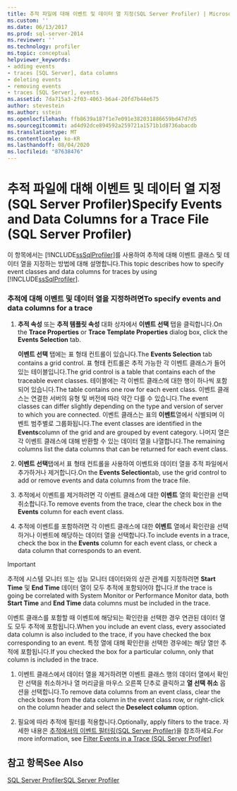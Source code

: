 ```yaml
---
title: 추적 파일에 대해 이벤트 및 데이터 열 지정(SQL Server Profiler) | Microsoft Docs
ms.custom: ''
ms.date: 06/13/2017
ms.prod: sql-server-2014
ms.reviewer: ''
ms.technology: profiler
ms.topic: conceptual
helpviewer_keywords:
- adding events
- traces [SQL Server], data columns
- deleting events
- removing events
- traces [SQL Server], events
ms.assetid: 7da715a3-2f03-4063-b6a4-20fd7b44e675
author: stevestein
ms.author: sstein
ms.openlocfilehash: ffb8639a187f1e7e091e382031886659bd47d7d5
ms.sourcegitcommit: ad4d92dce894592a259721a1571b1d8736abacdb
ms.translationtype: MT
ms.contentlocale: ko-KR
ms.lasthandoff: 08/04/2020
ms.locfileid: "87638476"
---
```

# <a name="specify-events-and-data-columns-for-a-trace-file-sql-server-profiler"></a><span data-ttu-id="3faa1-102">추적 파일에 대해 이벤트 및 데이터 열 지정(SQL Server Profiler)</span><span class="sxs-lookup"><span data-stu-id="3faa1-102">Specify Events and Data Columns for a Trace File (SQL Server Profiler)</span></span>
  <span data-ttu-id="3faa1-103">이 항목에서는 [!INCLUDE[ssSqlProfiler](../../includes/sssqlprofiler-md.md)]를 사용하여 추적에 대해 이벤트 클래스 및 데이터 열을 지정하는 방법에 대해 설명합니다.</span><span class="sxs-lookup"><span data-stu-id="3faa1-103">This topic describes how to specify event classes and data columns for traces by using [!INCLUDE[ssSqlProfiler](../../includes/sssqlprofiler-md.md)].</span></span>  
  
### <a name="to-specify-events-and-data-columns-for-a-trace"></a><span data-ttu-id="3faa1-104">추적에 대해 이벤트 및 데이터 열을 지정하려면</span><span class="sxs-lookup"><span data-stu-id="3faa1-104">To specify events and data columns for a trace</span></span>  
  
1.  <span data-ttu-id="3faa1-105">**추적 속성** 또는 **추적 템플릿 속성** 대화 상자에서 **이벤트 선택** 탭을 클릭합니다.</span><span class="sxs-lookup"><span data-stu-id="3faa1-105">On the **Trace Properties** or **Trace Template Properties** dialog box, click the **Events Selection** tab.</span></span>  
  
     <span data-ttu-id="3faa1-106">**이벤트 선택** 탭에는 표 형태 컨트롤이 있습니다.</span><span class="sxs-lookup"><span data-stu-id="3faa1-106">The **Events Selection** tab contains a grid control.</span></span> <span data-ttu-id="3faa1-107">표 형태 컨트롤은 추적 가능한 각 이벤트 클래스가 들어 있는 테이블입니다.</span><span class="sxs-lookup"><span data-stu-id="3faa1-107">The grid control is a table that contains each of the traceable event classes.</span></span> <span data-ttu-id="3faa1-108">테이블에는 각 이벤트 클래스에 대한 행이 하나씩 포함되어 있습니다.</span><span class="sxs-lookup"><span data-stu-id="3faa1-108">The table contains one row for each event class.</span></span> <span data-ttu-id="3faa1-109">이벤트 클래스는 연결한 서버의 유형 및 버전에 따라 약간 다를 수 있습니다.</span><span class="sxs-lookup"><span data-stu-id="3faa1-109">The event classes can differ slightly depending on the type and version of server to which you are connected.</span></span> <span data-ttu-id="3faa1-110">이벤트 클래스는 표의 **이벤트**열에서 식별되며 이벤트 범주별로 그룹화됩니다.</span><span class="sxs-lookup"><span data-stu-id="3faa1-110">The event classes are identified in the **Events**column of the grid and are grouped by event category.</span></span> <span data-ttu-id="3faa1-111">나머지 열은 각 이벤트 클래스에 대해 반환할 수 있는 데이터 열을 나열합니다.</span><span class="sxs-lookup"><span data-stu-id="3faa1-111">The remaining columns list the data columns that can be returned for each event class.</span></span>  
  
2.  <span data-ttu-id="3faa1-112">**이벤트 선택**탭에서 표 형태 컨트롤을 사용하여 이벤트와 데이터 열을 추적 파일에서 추가하거나 제거합니다.</span><span class="sxs-lookup"><span data-stu-id="3faa1-112">On the **Events Selection**tab, use the grid control to add or remove events and data columns from the trace file.</span></span>  
  
3.  <span data-ttu-id="3faa1-113">추적에서 이벤트를 제거하려면 각 이벤트 클래스에 대한 **이벤트** 열의 확인란을 선택 취소합니다.</span><span class="sxs-lookup"><span data-stu-id="3faa1-113">To remove events from the trace, clear the check box in the **Events** column for each event class.</span></span>  
  
4.  <span data-ttu-id="3faa1-114">추적에 이벤트를 포함하려면 각 이벤트 클래스에 대한 **이벤트** 열에서 확인란을 선택하거나 이벤트에 해당하는 데이터 열을 선택합니다.</span><span class="sxs-lookup"><span data-stu-id="3faa1-114">To include events in a trace, check the box in the **Events** column for each event class, or check a data column that corresponds to an event.</span></span>  
  
> [!IMPORTANT]  
>  <span data-ttu-id="3faa1-115">추적에 시스템 모니터 또는 성능 모니터 데이터와의 상관 관계를 지정하려면 **Start Time** 및 **End Time** 데이터 열이 모두 추적에 포함되어야 합니다.</span><span class="sxs-lookup"><span data-stu-id="3faa1-115">If the trace is going be correlated with System Monitor or Performance Monitor data, both **Start Time** and **End Time** data columns must be included in the trace.</span></span>  
  
 <span data-ttu-id="3faa1-116">이벤트 클래스를 포함할 때 이벤트에 해당되는 확인란을 선택한 경우 연관된 데이터 열도 모두 추적에 포함됩니다.</span><span class="sxs-lookup"><span data-stu-id="3faa1-116">When you include an event class, every associated data column is also included to the trace, if you have checked the box corresponding to an event.</span></span> <span data-ttu-id="3faa1-117">특정 열에 대해 확인란을 선택한 경우에는 해당 열만 추적에 포함됩니다.</span><span class="sxs-lookup"><span data-stu-id="3faa1-117">If you checked the box for a particular column, only that column is included in the trace.</span></span>  
  
1.  <span data-ttu-id="3faa1-118">이벤트 클래스에서 데이터 열을 제거하려면 이벤트 클래스 행의 데이터 열에서 확인란 선택을 취소하거나 열 머리글을 마우스 오른쪽 단추로 클릭하고 **열 선택 취소** 옵션을 선택합니다.</span><span class="sxs-lookup"><span data-stu-id="3faa1-118">To remove data columns from an event class, clear the check boxes from the data column in the event class row, or right-click on the column header and select the **Deselect column** option.</span></span>  
  
2.  <span data-ttu-id="3faa1-119">필요에 따라 추적에 필터를 적용합니다.</span><span class="sxs-lookup"><span data-stu-id="3faa1-119">Optionally, apply filters to the trace.</span></span> <span data-ttu-id="3faa1-120">자세한 내용은 [추적에서의 이벤트 필터링&#40;SQL Server Profiler&#41;](filter-events-in-a-trace-sql-server-profiler.md)을 참조하세요.</span><span class="sxs-lookup"><span data-stu-id="3faa1-120">For more information, see [Filter Events in a Trace &#40;SQL Server Profiler&#41;](filter-events-in-a-trace-sql-server-profiler.md)</span></span>  
  
## <a name="see-also"></a><span data-ttu-id="3faa1-121">참고 항목</span><span class="sxs-lookup"><span data-stu-id="3faa1-121">See Also</span></span>  
 [<span data-ttu-id="3faa1-122">SQL Server Profiler</span><span class="sxs-lookup"><span data-stu-id="3faa1-122">SQL Server Profiler</span></span>](sql-server-profiler.md)  
  
  
